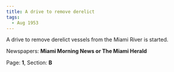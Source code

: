 ```yaml
---  
title: A drive to remove derelict  
tags:  
  - Aug 1953  
---  
```

  
A drive to remove derelict vessels from the Miami River is started.  
  
Newspapers: **Miami Morning News or The Miami Herald**  
  
Page: **1**, Section: **B** 
